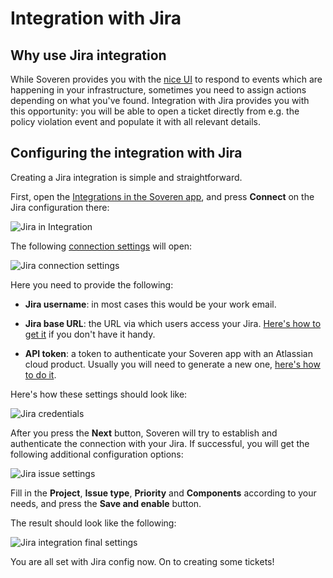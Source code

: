 # Integration with Jira

## Why use Jira integration

While Soveren provides you with the [nice UI](../overview/) to respond to events which are happening in your infrastructure, sometimes you need to assign actions depending on what you've found. Integration with Jira provides you with this opportunity: you will be able to open a ticket directly from e.g. the policy violation event and populate it with all relevant details.

## Configuring the integration with Jira

Creating a Jira integration is simple and straightforward.

First, open the [Integrations in the Soveren app](https://app.soveren.io/integrations/), and press **Connect** on the Jira configuration there:

![Jira in Integration](../../img/integration/integrations-list-jira.png "Jira in Integration")

The following [connection settings](https://app.soveren.io/integrations/webhook/) will open:

![Jira connection settings](../../img/integration/jira-config-emtpy.png "Jira connection settings")

Here you need to provide the following:

* **Jira username**: in most cases this would be your work email.

* **Jira base URL**: the URL via which users access your Jira. [Here's how to get it](https://confluence.atlassian.com/adminjiraserver/configuring-the-base-url-938847830.html) if you don't have it handy.

* **API token**: a token to authenticate your Soveren app with an Atlassian cloud product. Usually you will need to generate a new one, [here's how to do it](https://support.atlassian.com/atlassian-account/docs/manage-api-tokens-for-your-atlassian-account/).

Here's how these settings should look like:

![Jira credentials](../../img/integration/jira-config-creds.png "Jira credentials")

After you press the **Next** button, Soveren will try to establish and authenticate the connection with your Jira. If successful, you will get the following additional configuration options:

![Jira issue settings](../../img/integration/jira-config-issue.png "Jira issue settings")

Fill in the **Project**, **Issue type**, **Priority** and **Components** according to your needs, and press the **Save and enable** button.

The result should look like the following:

![Jira integration final settings](../../img/integration/jira-config-final.png "Jira integration final settings")

You are all set with Jira config now. On to creating some tickets!
